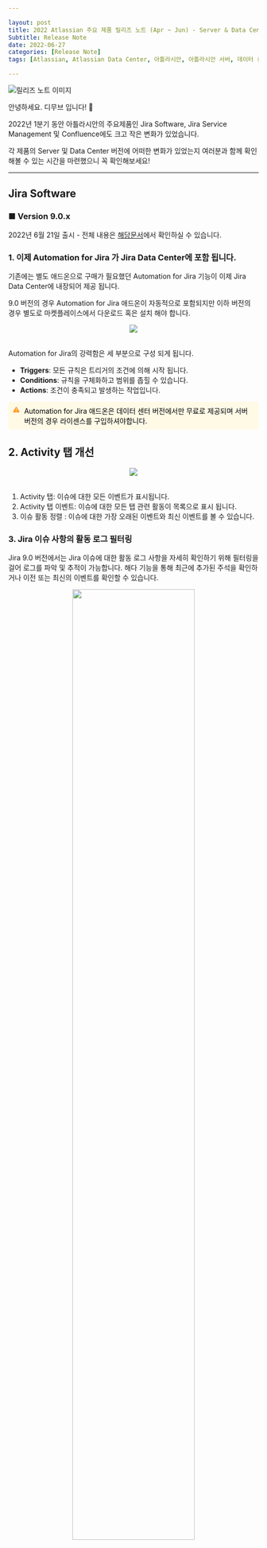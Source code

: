 ```yaml
---

layout: post
title: 2022 Atlassian 주요 제품 릴리즈 노트 (Apr ~ Jun) - Server & Data Center
Subtitle: Release Note
date: 2022-06-27
categories: [Release Note]
tags: [Atlassian, Atlassian Data Center, 아틀라시안, 아틀라시안 서버, 데이터 센터, Jira, jira, Jira Server, Data Center, Release, Release Note, Jira Sofrware, Jira Service Management, Confluence,컨플,DevOps, 데브옵스, dev, Dev, 에자일, Agile, Wiki]

---
```




![릴리즈 노트 이미지](https://dmove-kr.github.io/assets/images/banners/Release%20Note%20Server/%EC%83%81%EB%B0%98%EA%B8%B0%20%EB%85%B8%ED%8A%B8%20Server-1.png)

안녕하세요. 디무브 입니다! :balloon:

2022년 1분기 동안 아틀라시안의 주요제품인 Jira Software, Jira Service Management 및 Confluence에도 크고 작은 변화가 있었습니다.

각 제품의 Server 및 Data Center 버전에 어떠한 변화가 있었는지 여러분과 함께 확인해볼 수 있는 시간을 마련했으니 꼭 확인해보세요!

---

## Jira Software



### **■ Version 9.0.x**

2022년 6월 21일 출시 - 전체 내용은 [해당문서](https://confluence.atlassian.com/jirasoftware/jira-software-8-22-x-release-notes-1115656979.html)에서 확인하실 수 있습니다.

 

### 1. 이제 Automation for Jira 가 Jira Data Center에 포함 됩니다.

 

기존에는 별도 애드온으로 구매가 필요했던 Automation for Jira 기능이 이제 Jira Data Center에 내장되어 제공 됩니다.

9.0 버전의 경우 Automation for Jira 애드온이 자동적으로 포함되지만 이하 버전의 경우 별도로 마켓플레이스에서 다운로드 혹은 설치 해야 합니다.

<center><img src="https://blog.dmove.kr/assets/images/banners/Release%20Note%20Server/Jira/2022_2Q/1.png"></center> <br/>

 Automation for Jira의 강력함은 세 부분으로 구성 되게 됩니다.

- **Triggers**: 모든 규칙은 트리거의 조건에 의해 시작 됩니다. 
- **Conditions**: 규칙을 구체화하고 범위를 좁힐 수 있습니다.
- **Actions**: 조건이 충족되고 발생하는 작업입니다.

 

<div style="border-radius: 3px; margin: 0.75rem 0px 0px; padding: 8px; display: flex; background-color: rgb(255, 250, 230); color:rgb(255, 153, 31);"><span role="img" aria-label="Panel warning" class="css-pxzk9z" style="--icon-primary-color:currentColor; --icon-secondary-color:var(--ds-surface, #FFFFFF);"><svg width="24" height="24" viewBox="0 0 24 24" fill="none" xmlns="http://www.w3.org/2000/svg" role="presentation"><path fill-rule="evenodd" clip-rule="evenodd" d="M13.4897 4.34592L21.8561 18.8611C21.9525 19.0288 22.0021 19.2181 21.9999 19.4101C21.9977 19.6021 21.9438 19.7903 21.8435 19.9559C21.7432 20.1215 21.6001 20.2588 21.4282 20.3542C21.2563 20.4497 21.0616 20.4999 20.8636 20.5H3.13707C2.93882 20.5 2.74401 20.4498 2.57196 20.3543C2.39992 20.2588 2.25663 20.1213 2.15631 19.9556C2.05598 19.7898 2.00212 19.6015 2.00006 19.4093C1.998 19.2171 2.04782 19.0278 2.14456 18.86L10.5121 4.34592C10.6602 4.08939 10.8762 3.87577 11.1377 3.72708C11.3993 3.57838 11.6971 3.5 12.0003 3.5C12.3036 3.5 12.6013 3.57838 12.8629 3.72708C13.1245 3.87577 13.3404 4.08939 13.4885 4.34592H13.4897ZM12.0003 7.82538C11.8232 7.82537 11.6482 7.86212 11.4869 7.93317C11.3257 8.00423 11.182 8.10793 11.0656 8.2373C10.9492 8.36668 10.8627 8.51872 10.8119 8.68321C10.7611 8.8477 10.7473 9.02083 10.7713 9.19093L11.3546 13.3416C11.3754 13.4933 11.4523 13.6326 11.5711 13.7334C11.6899 13.8343 11.8424 13.8899 12.0003 13.8899C12.1582 13.8899 12.3107 13.8343 12.4295 13.7334C12.5483 13.6326 12.6253 13.4933 12.6461 13.3416L13.2293 9.19093C13.2533 9.02083 13.2395 8.8477 13.1887 8.68321C13.138 8.51872 13.0515 8.36668 12.935 8.2373C12.8186 8.10793 12.6749 8.00423 12.5137 7.93317C12.3525 7.86212 12.1774 7.82537 12.0003 7.82538V7.82538ZM12.0003 17.3369C12.3395 17.3369 12.6649 17.2062 12.9047 16.9737C13.1446 16.7412 13.2793 16.4258 13.2793 16.0969C13.2793 15.7681 13.1446 15.4527 12.9047 15.2202C12.6649 14.9877 12.3395 14.857 12.0003 14.857C11.6611 14.857 11.3358 14.9877 11.0959 15.2202C10.8561 15.4527 10.7213 15.7681 10.7213 16.0969C10.7213 16.4258 10.8561 16.7412 11.0959 16.9737C11.3358 17.2062 11.6611 17.3369 12.0003 17.3369V17.3369Z" fill="currentColor"></path></svg></span><div style="flex-shrink: 0; height:24px; widht:24px; box-sizing: content-box; padding-right: 8px; text-align: center; user-select: none; color: rgb(0, 82, 204); "></div> 
    <div class="notebox-text" style="color:black;">Automation for Jira 애드온은 데이터 센터 버전에서만 무료로 제공되며 서버 버전의 경우 라이센스를 구입하셔야합니다.</div></div>



## 2. Activity 탭 개선

<center><img src="https://blog.dmove.kr/assets/images/banners/Release%20Note%20Server/Jira/2022_2Q/2.png"></center> <br/>

1. Activity 탭: 이슈에 대한 모든 이벤트가 표시됩니다.
2. Activity 탭 이벤트: 이슈에 대한 모든 탭 관련 활동이 목록으로 표시 됩니다.
3. 이슈 활동 정렬 : 이슈에 대한 가장 오래된 이벤트와 최신 이벤트를 볼 수 있습니다.



### 3. Jira 이슈 사항의 활동 로그 필터링

Jira 9.0 버전에서는 Jira 이슈에 대한 활동 로그 사항을 자세히 확인하기 위해 필터링을 걸어 로그를 파악 및 추적이 가능합니다. 해다 기능을 통해 최근에 추가된 주석을 확인하거나 이전 또는 최신의 이벤트를 확인할 수 있습니다.

<center><img style="width:70%;" src="https://blog.dmove.kr/assets/images/banners/Release%20Note%20Server/Jira/2022_2Q/3.png"></center> <br/>

 <center> <p style="color:rgba(0,0,0,.55);">10개의 이벤트를 로드 한 후 Shift + Select 를 사용하여 모든 이벤트를 한번에 로드 할 수 도 있습니다.</p></center> <br/>

### 3-1 이슈 상태 및 전환 개선

클릭 한번으로 상태 메뉴에서 모든 이슈와 상태 및 전환을 확인 할 수 있습니다.

기존 나열된 상태에서 9.0 버전 에서는 현재 상태를 표시하는 드롭 다운이 추가되고 클릭 시 이슈의 상태와 전환을 

나타냅니다.

 

<center><img style="width:70%;" src="https://blog.dmove.kr/assets/images/banners/Release%20Note%20Server/Jira/2022_2Q/4.png"></center> <br/>



  <center> <p style="color:rgba(0,0,0,.55);">기존 Jira 이슈 상태창 (8.20.8 버전)</p></center> <br/>

<center><img style="width:70%;" src="https://blog.dmove.kr/assets/images/banners/Release%20Note%20Server/Jira/2022_2Q/5.png"></center> <br/>

  <center> <p style="color:rgba(0,0,0,.55);">신규 Jira 이슈 상태창 (9.0 버전)</p></center> <br/>

 

### 4. 이슈 상태 및 전환 개선

 기존 Confluence 에서는 Atlassian 클라우드와 DC/server 제품을 구분해서 들어오려면 개별적인 네트워크를 열어야 하기 때문에 번거로움을 가지고 있었습니다.

<center><img src="https://blog.dmove.kr/assets/images/banners/Release%20Note%20Server/Jira/2022_2Q/6.png"></center> <br/>

하지만 어플리케이션 터널을 사용한다면 네트워크 터널링을 통해 Atlassian Cloud의 조직과 네트워크 제품 사이에 보안 경로를 생성합니다. 

이제 이 경로를 통해 안전하고 간편한 방식으로 제품을 통합 할 수 있습니다.

<center><img src="https://blog.dmove.kr/assets/images/banners/Release%20Note%20Server/Jira/2022_2Q/7.png"></center> <br/>

 

### 5. 속도에 대한 개선 사항

- **이슈 보기에서 로드 지연 개선**

첨부 파일이 포함된 이슈의 지연 시간을 단축 하였습니다.

- **대시보드 보기에서 로드 지연 개선**

인라인 가젯에 대한 신규 지연 로드 메커니즘 도입에 따라 대시보드 보기가 더 빠르게 로드 됩니다.

 



### 해결된 이슈 사항

**Version 9.0**

| **Summary**                                                  | **Key**         | **Status** |      |
| :----------------------------------------------------------- | :-------------- | :--------- | :--- |
| 보고서에서 번업 차트가 사용 하지 않습니다.                   | JSWSERVER-21321 | **DONE**   |      |
| 필터, 이슈 결과,통계가 외부 가젯으로 conflunce에 작동하지 않습니다. | JSWSERVER-21293 | **DONE**   |      |
| Jira: log4j < 1.2.7-atlassian-16의 여러 취약점               | JRASERVER-73885 | **DONE**   |      |
| 컨텐츠 전송 네트워크 시스템 메뉴가 설정에 보이지 않습니다.   | JRASERVER-73655 | **DONE**   |      |
| 데이터 베이스를 다시 시작하면 캐시 복제 이슈가 발생합니다.   | JRASERVER-73252 | **DONE**   |      |
| 동일하지 않은 출처 사이트에서 이슈 수집기를 제출하면 HTTP 404가 발생합니다. | JRASERVER-73212 | **DONE**   |      |
| PostgreSql 14에 대한 JIRA 지원이 불가능 합니다.              | JRASERVER-72910 | **DONE**   |      |

 

### 

**Version 8.22.2**



| **Summary**                                                  | **Key**         | **Status** |      |
| :----------------------------------------------------------- | :-------------- | :--------- | :--- |
| Quick Links 가젯이 Conflunece에서 가젯으로서 작동하지 않습니다. | JSWSERVER-21294 | **DONE**   |      |
| 필터 결과가 Confluence에서 가젯으로서 작동하지 않습니다.     | JSWSERVER-21293 | **DONE**   |      |
| 이슈 통계가 Confluence에서 가젯으로서 작동하지 않습니다.     | JSWSERVER-21292 | **DONE**   |      |
| 대시보드의 프로젝트 가젯에 둘 이상의 프로젝트가 있는 경우 Jira v8.22에서 가젯 로드가 완료되지 않습니다. | JSWSERVER-21266 | **DONE**   |      |
| "이미 활성 ThreadEventsCapture가 있습니다" 오류와 함께 DVCS 웹훅 처리가 실패합니다. | JSWSERVER-20965 | **DONE**   |      |
| REST API /rest/auth/1/session은 LDAPS 사용자에게 “클래스를 찾을 수 없음” 예외를 발생시킵니다. | JRASERVER-73266 | **DONE**   |      |
| "I/O 리액터가 비정상적으로 종료됨" 오류 후 Jira 웹훅 작동이 중지 됩니다. | JRASERVER-72995 | **DONE**   |      |
| @멘션 이메일 알림이 이름 대신 사용자 이름(UID)을 표시합니다. | JRASERVER-72873 | **DONE**   |      |



**Version 8.22.3**

| **Summary**                                                  | **Key**         | **Status** |
| :----------------------------------------------------------- | :-------------- | :--------- |
| 번업 차트는 번다운 차트로 리디렉션됩니다.                    | JSWSERVER-21344 | **DONE**   |
| 보고서에서 사용할 수 없는 번업 차트가 있습니다.              | JSWSERVER-21297 | **DONE**   |
| 전환에 포스트 기능 추가 화면이 사용자 선택기 제안에 표시되지 않습니다. | JSWSERVER-21279 | **DONE**   |
| Jira: log4j < 1.2.7-atlassian-16의 여러 취약점이 개선되었습니다. | JRASERVER-73885 | **DONE**   |
| 페이지 스크롤 막대를 사용하여 대시보드 메뉴를 스크롤할 수 없습니다. | JRASERVER-73831 | **DONE**   |
| Windows 기본 추출기로 Jira 8.20.8 zip을 추출할 수 없습니다.  | JRASERVER-73749 | **DONE**   |
| NodeRemoved/"노드 비활성화됨" 이벤트만 감사 로그에 기록됩니다. | JRASERVER-73690 | **DONE**   |
| 표에 4번째 행을 추가할 때 표의 상위 2개 행과 겹치는 표 도구가 있습니다. | JRASERVER-73327 | **DONE**   |

 

------

<br/>

## Jira Service Management



이번 분기 내  Jira Service Management는 훨씬 더 나은 제품을 위해 업데이트를 진행중입니다. 버전 업그레이드를 통해 해결할 수 있는 버그 및 개선 사항은 다음과 같습니다 : 



### **■ Version 4.22.x**



| **Summary**                                                  | **Key**         | **Status** |
| :----------------------------------------------------------- | :-------------- | :--------- |
| 숫자로 된 사용자 이름을 가진 상담원은 고객 포털에서 이슈를 생성할 때 "대신 이 요청 제기" 필드에 기본값으로 채워지지 않습니다. | JSDSERVER-11256 | **DONE**   |
| 새 이메일 채널을 생성할 때 이메일 서비스 제공업체에 대한 '기타' 옵션이 누락됩니다. | JSDSERVER-11219 | **DONE**   |
| 고객 포털에 여러 단일 사용자 선택기 필드를 추가하면 일부 필드를 편집할 수 없습니다. | JSDSERVER-11136 | **DONE**   |
| 시스템 설정에 콘텐츠 전송 네트워크 시스템 메뉴가 없습니다.   | JRASERVER-73655 | **DONE**   |
| REST API /rest/auth/1/session은 LDAPS 사용자에게 클래스를 찾을 수 없음 예외를 발생시킵니다. | JRASERVER-73266 | **DONE**   |
| "I/O 리액터가 비정상적으로 종료됨" 오류 후 Jira 웹훅 작동이 중지 됩니다. | JRASERVER-72995 | **DONE**   |
| @멘션 이메일 알림이 이름 대신 사용자 이름(UID)을 표시합니다. | JRASERVER-72873 | **DONE**   |
| Jira Lucene Reindexing 메시지가 잘못되었습니다.              | JRASERVER-72235 | **DONE**   |

 <br/>



## Confluence

### **■ Version 7.17.x ~ 7.18.x**

### 1-1. 클러스터의 로깅 수준 변경이 더 쉬워졌습니다.

기존 Confluence 에서는 이슈가 발생하였을 때 어떤 노드에서 이슈가 발생했는지 확인하기 어려워 이슈에 대한 사항을 추적하기 어려웠습니다.  

이번 업데이트에서는 각 노드별 로그 및 프로파일 설정을 할 수 있기 때문에 각 노드별로 이슈 또는 업데이트 사항에 대한 로그를 확인할 수 있어 변경 사항 및 이슈 추적을 더 쉽게 수행할 수 있습니다.

<center><img src="https://blog.dmove.kr/assets/images/banners/Release%20Note%20Server/Confluence/2022_2Q/1.png"></center> <br/>

### 2. 보안 어플리케이션 터널로 클라우드 제품에 연결이 가능합니다.

 기존 Confluence 에서는 Atlassian 클라우드와 DC/server 제품을 구분해서 들어오려면 개별적인 네트워크를 열어야 하기 때문에 번거로움을 가지고 있었습니다.

<center><img src="https://blog.dmove.kr/assets/images/banners/Release%20Note%20Server/Confluence/2022_2Q/2.png"></center> <br/>

하지만 어플리케이션 터널을 사용한다면 네트워크 터널링을 통해 Atlassian Cloud의 조직과 네트워크 제품 사이에 보안 경로를 생성합니다. 

이제 이 경로를 통해 안전하고 간편한 방식으로 제품을 통합 할 수 있습니다.

<center><img src="https://blog.dmove.kr/assets/images/banners/Release%20Note%20Server/Confluence/2022_2Q/3.png"></center> <br/>

### 3. **Version 7.17.1~에서 해결된 버그**

2022년 4월 6일 출시 ~ 전체 내용은 [해결된 이슈](http://atlassian.com/) 문서에서 확인하실 수 있습니다.

**Version 7.18.1에서 해결된 이슈**

| **Summary**                                                  | **Key**         | **Status** |
| :----------------------------------------------------------- | :-------------- | :--------- |
| CVE-2022-22965에 대한 FAQ에 설명된 이슈 해결 추적            | CONSERVER-78586 | **DONE**   |
| Confluence Data Center - Hazelcast의 Java 역직렬화 취약점(CVE-2016-10750) | CONSERVER-78179 | **DONE**   |
| HazelCast(Confluence) 포트를 통한 Confluence DataCenter의 RCE | CONSERVER-79017 | **DONE**   |
| Confluence Server 및 Data Center에서 OGNL 주입을 통한 원격 코드 실행 - CVE-2022-26134 | CONSERVER-79016 | **DONE**   |

### **Version 7.18.0에서 해결된 이슈**

| **Summary**                                                  | **Key**         | **Status** |
| :----------------------------------------------------------- | :-------------- | :--------- |
| 데이터베이스 권한 검사는 Oracle의 역할을 지원하지 않습니다.  | CONSERVER-55446 | **DONE**   |
| 기본 Content API 엔드포인트에 도달하면 대규모 인스턴스에서 성능 이슈가 발생할 수 있습니다. | CONSERVER-57639 | **DONE**   |
| 보기 파워포인트 매크로를 사용하거나 미리 보기 생성 시 간단한 PPTX 파일로 인해 OOME가 발생할 수 있습니다. | CONSERVER-61143 | **DONE**   |
| Excel의 표 또는 Word의 서식 있는 콘텐츠를 붙여넣으면 페이지에 추가 이미지 첨부 파일이 삽입됩니다. | CONSERVER-78579 | **DONE**   |
| Confluence: log4j < 1.2.7-atlassian-16의 여러 취약점         | CONSERVER-78991 | **DONE**   |

### **Version 7.17.4에서 해결된 이슈**

| **Summary**                                                  | **Key**         | **Status** |
| :----------------------------------------------------------- | :-------------- | :--------- |
| OGNL 템플릿 주입을 통한 인증되지 않은 원격 코드 실행 취약점 - 중복 | CONSERVER-79000 | **DONE**   |
| 잘못된 i18n 로케일로 변환된 고급 감사 이벤트가 있습니다.     | CONSERVER-79023 | **DONE**   |

### **Version 7.17.3에서 해결된 이슈**

| **Summary**                                                  | **Key**         | **Status** |
| :----------------------------------------------------------- | :-------------- | :--------- |
| Excel의 표 또는 Word의 서식 있는 콘텐츠를 붙여넣으면 페이지에 추가 이미지 첨부 파일이 삽입됩니다. | CONSERVER-78579 | **DONE**   |

### **Version 7.17.2에서 해결된 이슈**

| **Summary**                                                  | **Key**         | **Status** |
| :----------------------------------------------------------- | :-------------- | :--------- |
| Confluence 온프레미스 환경에서 Jira Cloud에 이슈를 생성할 수 없습니다. | CONSERVER-75951 | **DONE**   |
| 빠른 권한은 1000개 이상의 그룹이 있는 사용자를 지원하지 않습니다. | CONSERVER-78296 | **DONE**   |

---



Atlassian은 더 나은 제품을 제공하기 위하여 계속해서 투자하고 개발하고 있습니다.

Atlassian 제품에 대한 궁금증이 있으실 경우 언제든지 Platinum Solution Partner인 디무브에게 문의해주세요!

감사합니다.😃
